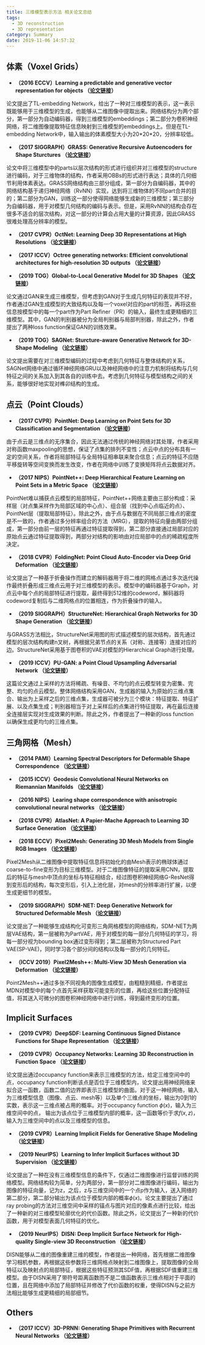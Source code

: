 ```yaml
---
title: 三维模型表示方法 相关论文总结
tags:
  - 3D reconstruction
  - 3D representation
category: Summary
date: 2019-11-06 14:57:32
---
```


## 体素（Voxel Grids）

* **（2016 ECCV）Learning a predictable and generative vector representation for objects （[论文链接](https://arxiv.org/pdf/1603.08637.pdf)）**

论文提出了TL-embedding Network，给出了一种对三维模型的表示，这一表示既能够用于三维模型的生成，也能够从二维图像中提取出来。网络结构分为两个部分，第一部分为自动编码器，得到三维模型的embeddings；第二部分为卷积神经网络，将二维图像提取特征信息映射到三维模型的embeddings上。但是在TL-embedding Network中，输入输出的体素模型大小为20\*20\*20，分辨率较低。

<!--more-->

* **（2017 SIGGRAPH）GRASS: Generative Recursive Autoencoders for Shape Sturctures （[论文链接](https://arxiv.org/pdf/1705.02090.pdf)）**

论文中将三维模型中的parts以层次结构的形式进行组织并对三维模型的structure进行编码，对于三维物体的结构，作者采用OBBs的形式进行表达；具体的几何细节利用体素表达。GRASS网络结构由三部分组成，第一部分为自编码器，其中的网络结构基于递归神经网络（RvNN）实现，达到将三维物体的不同part合并的目的；第二部分为GAN，训练这一部分使得网络能够生成新的三维模型；第三部分为自编码器，用于对模型几何结构的编码与表示。但是，采用RvNN的结构会存在很多不适合的层次结构，对这一部分的计算会占用大量的计算资源，因此GRASS很难处理高分辨率的模型。

* **（2017 CVPR）OctNet: Learning Deep 3D Representations at High Resolutions （[论文链接](http://openaccess.thecvf.com/content_cvpr_2017/papers/Riegler_OctNet_Learning_Deep_CVPR_2017_paper.pdf)）**

* **（2017 ICCV）Octree generating networks: Efficient convolutional architectures for high-resolution 3D outputs （[论文链接](http://openaccess.thecvf.com/content_ICCV_2017/papers/Tatarchenko_Octree_Generating_Networks_ICCV_2017_paper.pdf)）**

* **（2019 TOG）Global-to-Local Generative Model for 3D Shapes （[论文链接](https://vcc.tech/file/upload_file/image/research/att201809231254/G2L.pdf)）**

论文通过GAN来生成三维模型，但考虑到GAN对于生成几何特征的表现并不好，作者通过GAN生成模型的大致结构以及每一个voxel对应的part的标签，再将这些信息按模型中的每一个part作为Part Refiner（PR）的输入，最终生成更精细的三维模型。其中，GAN的判别器被分为全局判别器与局部判别器，除此之外，作者提出了两种loss function保证GAN的训练效果。

* **（2019 TOG）SAGNet: Sturcture-aware Generative Network for 3D-Shape Modeling （[论文链接](https://arxiv.org/pdf/1808.03981.pdf)）**

论文提出需要在对三维模型编码的过程中考虑到几何特征与整体结构的关系，SAGNet网络中通过循环神经网络GRU以及神经网络中的注意力机制将结构与几何特征之间的关系加入到其各自的训练中去。考虑到几何特征与模型结构之间的关系，能够很好地实现对榫卯结构的生成。

## 点云（Point Clouds）

* **（2017 CVPR）PointNet: Deep Learning on Point Sets for 3D Classification and Segmentation （[论文链接](https://arxiv.org/pdf/1612.00593.pdf)）**

由于点云是三维点的无序集合，因此无法通过传统的神经网络对其处理，作者采用对称函数maxpooling的思想，保证了点集的排列不变性；点云中点的分布具有一定的空间关系，作者将局部特征与全局特征相串联来聚合信息；点云的特征不应随平移旋转等空间变换而发生改变，作者在网络中训练了变换矩阵将点云数据对齐。

* **（2017 NIPS）PointNet++: Deep Hierarchical Feature Learning on Point Sets in a Metric Space （[论文链接](https://arxiv.org/pdf/1706.02413.pdf)）**

PointNet难以捕获点云模型的局部特征，PointNet++网络主要由三部分构成：采样层（对点集采样作为局部区域的中心点）、组合层（找到中心点临近的点）、PointNet层（提取局部特征）。除此之外，由于点与数据在不同局部三维点的密度是不一致的，作者通过多分辨率组合的方法（MRG），提取的特征向量由两部分组成，第一部分由前一层的特征再通过特征提取得到，第二部分直接通过局部对应的原始点云通过特征提取得到，两部分对结构的影响由对应局部中的点的稀疏程度所决定。

* **（2018 CVPR）FoldingNet: Point Cloud Auto-Encoder via Deep Grid Deformation （[论文链接](https://arxiv.org/pdf/1712.07262.pdf)）**

论文提出了一种基于折叠操作而建立的解码器用于将二维的网格点通过多次迭代操作最终折叠形成三维点云用于对三维模型的表示。模型中的编码器基于Graph，对点云中每个点的局部特征进行提取，最终得到512维的codeword，解码器将codeword复制后与二维网格点的位置相连，作为折叠操作的输入。

* **（2019 SIGGRAPH）StructureNet: Hierarchical Graph Networks for 3D Shape Generation （[论文链接](https://arxiv.org/pdf/1908.00575.pdf)）**

与GRASS方法相比，StructureNet采用图的形式描述模型的层次结构，首先通过模型的层次结构构建n叉树，再根据兄弟节点的关系（对称、连接等）连接对应的边。StructureNet采用基于图卷积的VAE对模型的Hierarchical Graph进行处理。

* **（2019 ICCV）PU-GAN: a Point Cloud Upsampling Adversarial Network （[论文链接](https://arxiv.org/pdf/1907.10844.pdf)）**

这篇论文通过上采样的方法将稀疏、有噪音、不均匀的点云模型转变为密集、完整、均匀的点云模型。整体网络结构采用GAN，生成器的输入为原始的三维点集合、输出为上采样之后的三维点集，生成器可被分为三个模块：特征提取、特征扩展、以及点集生成；判别器相当于对上采样后的点集进行特征提取，再在最后连接全连接层实现对生成效果的判断。除此之外，作者提出了一种新的loss function以确保生成更均匀的三维点集。

## 三角网格（Mesh）

* **（2014 PAMI）Learning Spectral Descriptors for Deformable Shape Correspondence （[论文链接](https://vista.cs.technion.ac.il/wp-content/uploads/2018/10/LitBroPAMI12.pdf)）**

* **（2015 ICCV）Geodesic Convolutional Neural Networks on Riemannian Manifolds （[论文链接](https://www.cv-foundation.org/openaccess/content_iccv_2015_workshops/w22/papers/Masci_Geodesic_Convolutional_Neural_ICCV_2015_paper.pdf)）**

* **（2016 NIPS）Learing shape correspondence with anisotropic convolutional neural networks （[论文链接](http://papers.nips.cc/paper/6045-learning-shape-correspondence-with-anisotropic-convolutional-neural-networks.pdf)）**

* **（2018 CVPR）AtlasNet: A Papier-Mache Approach to Learning 3D Surface Generation （[论文链接](https://arxiv.org/pdf/1802.05384.pdf)）**

* **（2018 ECCV）Pixel2Mesh: Generating 3D Mesh Models from Single RGB Images （[论文链接](http://openaccess.thecvf.com/content_ECCV_2018/papers/Nanyang_Wang_Pixel2Mesh_Generating_3D_ECCV_2018_paper.pdf)）**

Pixel2Mesh从二维图像中提取特征信息将初始化的由Mesh表示的椭球体通过coarse-to-fine变形为目标三维模型。对于二维图像特征的提取采用CNN，提取后的特征与mesh中顶点的坐标与特征相结合，经过图卷积神经网络G-ResNet得到变形后的结构，每次变形后，引入上池化层，对mesh的分辨率进行扩展，以便生成更细节的模型。

* **（2019 SIGGRAPH）SDM-NET: Deep Generative Network for Structured Deformable Mesh （[论文链接](https://arxiv.org/pdf/1908.04520.pdf)）**

论文提出了一种能够生成结构化可变形三角网格模型的网络结构，SDM-NET为两层VAE结构，第一层被称为PartVAE，用于对模型的每一部分几何特征的学习，将每一部分视为bounding box通过变形得到；第二层被称为Structured Part VAE(SP-VAE)，同时学习各个部分间的结构以及每一部分的几何特征。

* **（ICCV 2019）Pixel2Mesh++: Multi-View 3D Mesh Generation via Deformation （[论文链接](https://arxiv.org/pdf/1908.01491.pdf)）**

Point2Mesh++通过多张不同视角的图像生成模型，由粗糙到精细，作者提出MDN对模型中的每个点首先采样获取可能变形的位置，再给这些位置分配特征值，将其送入可微分的图卷积神经网络中进行训练，得到最终变形的位置。

## Implicit Surfaces

* **（2019 CVPR）DeepSDF: Learning Continuous Signed Distance Functions for Shape Representation （[论文链接](http://openaccess.thecvf.com/content_CVPR_2019/papers/Park_DeepSDF_Learning_Continuous_Signed_Distance_Functions_for_Shape_Representation_CVPR_2019_paper.pdf)）**

* **（2019 CVPR）Occupancy Networks: Learning 3D Reconstruction in Function Space （[论文链接](http://www.cvlibs.net/publications/Mescheder2019CVPR.pdf)）**

论文提出通过occupancy function来表示三维模型的方法，给定三维空间中的点，occupancy function判断该点是否位于三维模型内，论文提出用神经网络来拟合这一函数，函数二值的边界即表示三维模型的曲面。对于这一神经网络，输入为三维模型信息（图像、点云、mesh等）以及单个三维点的坐标，输出为0到1的实数，表示这一三维点被占用的概率。对于occupancy function $\phi(x)$，输入为三维空间中的点， 输出为该点位于三维模型内部的概率，这一函数等价于求$f(x, z)$，输入为三维空间中的点以及三维模型的信息。

* **（2019 CVPR）Learning Implicit Fields for Generative Shape Modeling （[论文链接](http://openaccess.thecvf.com/content_CVPR_2019/papers/Chen_Learning_Implicit_Fields_for_Generative_Shape_Modeling_CVPR_2019_paper.pdf)）**

* **（2019 NeurIPS）Learning to Infer Implicit Surfaces without 3D Supervision （[论文链接](https://arxiv.org/pdf/1911.00767.pdf)）**

论文提出了一种在没有三维模型信息的条件下，仅通过二维图像进行监督训练的网络模型。网络结构较为简单，分为两部分，第一部分对二维图像进行编码，输出为图像的特征向量，记为z，之后，z与三维空间中的一个点p作为输入，送入网络的第二部分，第二部分输出为该点位于模型内部的概率$\phi(x)$。论文主要提出了通过ray probing的方法对三维空间中采样的锚点与图片对应的像素点进行比较，给出了一种新的对三维模型轮廓优化的代价函数。除此之外，论文提出了一种新的代价函数，用于对模型表面几何特征的优化。

* **（2019 NeurIPS）DISN: Deep Implicit Surface Network for High-quality Single-view 3D Reconstruction （[论文链接](https://arxiv.org/pdf/1905.10711.pdf)）**

DISN能够从二维的图像重建三维的模型，作者提出一种网络，首先根据二维图像学习相机参数，再根据这些参数将三维网格点映射到二维图像上，提取图像的全局特征以及映射点的局部特征，根据这些特征预测其SDF值，再根据SDF值重建三维模型。由于DISN采用了带符号距离函数而不是二值函数表示三维点相对于平面的位置，且在网络中添加了局部特征并修改了代价函数的权重，使得DISN与之前方法相比能够生成更精细的局部细节。

## Others

* **（2017 ICCV）3D-PRNN: Generating Shape Primitives with Recurrent Neural Networks （[论文链接](https://arxiv.org/pdf/1708.01648.pdf)）**


